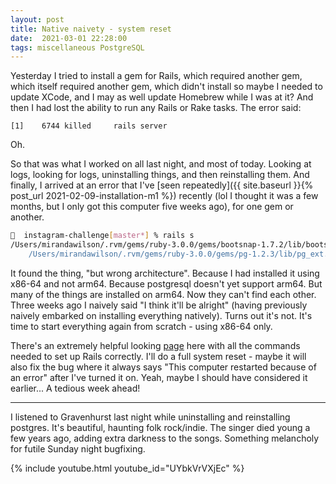 ```yaml
---
layout: post
title: Native naivety - system reset
date:  2021-03-01 22:28:00
tags: miscellaneous PostgreSQL
---
```

Yesterday I tried to install a gem for Rails, which required another gem, which itself required another gem, which didn't install so maybe I needed to update XCode, and I may as well update Homebrew while I was at it? And then I had lost the ability to run any Rails or Rake tasks. The error said:   

```
[1]    6744 killed     rails server
```

Oh.  

So that was what I worked on all last night, and most of today. Looking at logs, looking for logs, uninstalling things, and then reinstalling them. And finally, I arrived at an error that I've [seen repeatedly]({{ site.baseurl }}{% post_url 2021-02-09-installation-m1 %}) recently (lol I thought it was a few months, but I only got this computer five weeks ago), for one gem or another.  


```bash
👻  instagram-challenge[master*] % rails s
/Users/mirandawilson/.rvm/gems/ruby-3.0.0/gems/bootsnap-1.7.2/lib/bootsnap/load_path_cache/core_ext/kernel_require.rb:23:in `require': dlopen(/Users/mirandawilson/.rvm/gems/ruby-3.0.0/gems/pg-1.2.3/lib/pg_ext.bundle, 9): no suitable image found.  Did find: (LoadError)
    /Users/mirandawilson/.rvm/gems/ruby-3.0.0/gems/pg-1.2.3/lib/pg_ext.bundle: mach-o, but wrong architecture
```
   
It found the thing, "but wrong architecture". Because I had installed it using x86-64 and not arm64. Because postgresql doesn't yet support arm64. But many of the things are installed on arm64. Now they can't find each other. Three weeks ago I naively said "I think it'll be alright" (having previously naively embarked on installing everything natively). Turns out it's not. It's time to start everything again from scratch - using x86-64 only.

There's an extremely helpful looking [page](https://www.driftingruby.com/episodes/a-rubyist-s-apple-m1-review) here with all the commands needed to set up Rails correctly. I'll do a full system reset - maybe it will also fix the bug where it always says "This computer restarted because of an error" after I've turned it on. Yeah, maybe I should have considered it earlier... A tedious week ahead!  


***
I listened to Gravenhurst last night while uninstalling and reinstalling postgres. It's beautiful, haunting folk rock/indie. The singer died young a few years ago, adding extra darkness to the songs. Something melancholy for futile Sunday night bugfixing.  

{% include youtube.html youtube_id="UYbkVrVXjEc" %}
